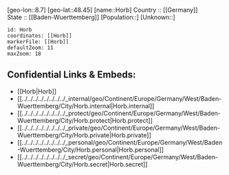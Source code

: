 ﻿---
location: [48.45,8.7] 
mapzoom: [7,12] 
mapmarker: city 
type: City
tags:
- geo/City


SpocWebEntityId: 31025
isDeleted: false
confidential: public

---
[geo-lon::8.7] 
[geo-lat::48.45] 
[name::Horb] 
Country :: [[Germany]]  
State :: [[Baden-Wuerttemberg]] 
[Population::] 
[Unknown::] 


```leaflet
id: Horb
coordinates: [[Horb]] 
markerFile: [[Horb]] 
defaultZoom: 11 
maxZoom: 18
```


## Confidential Links & Embeds: 
- [[Horb|Horb]]  
- [[../../../../../../../../_internal/geo/Continent/Europe/Germany/West/Baden-Wuerttemberg/City/Horb.internal|Horb.internal]] 
- [[../../../../../../../../_protect/geo/Continent/Europe/Germany/West/Baden-Wuerttemberg/City/Horb.protect|Horb.protect]] 
- [[../../../../../../../../_private/geo/Continent/Europe/Germany/West/Baden-Wuerttemberg/City/Horb.private|Horb.private]] 
- [[../../../../../../../../_personal/geo/Continent/Europe/Germany/West/Baden-Wuerttemberg/City/Horb.personal|Horb.personal]] 
- [[../../../../../../../../_secret/geo/Continent/Europe/Germany/West/Baden-Wuerttemberg/City/Horb.secret|Horb.secret]] 

